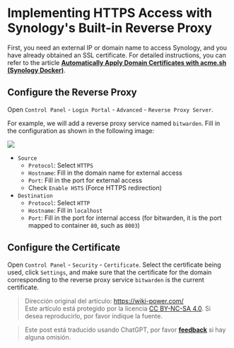 # Implementing HTTPS Access with Synology's Built-in Reverse Proxy

First, you need an external IP or domain name to access Synology, and you have already obtained an SSL certificate. For detailed instructions, you can refer to the article [**Automatically Apply Domain Certificates with acme.sh (Synology Docker)**](https://wiki-power.com/%E5%9F%BA%E4%BA%8Eacme.sh%E8%87%AA%E5%8A%A8%E7%94%B3%E8%AF%B7%E5%9F%9F%E5%90%8D%E8%AF%81%E4%B9%A6%EF%BC%88%E7%BE%A4%E6%99%96Docker%EF%BC%89).

## Configure the Reverse Proxy

Open `Control Panel` - `Login Portal` - `Advanced` - `Reverse Proxy Server`.

For example, we will add a reverse proxy service named `bitwarden`. Fill in the configuration as shown in the following image:

![](https://img.wiki-power.com/d/wiki-media/img/20210503213004.png)

- `Source`
  - `Protocol`: Select `HTTPS`
  - `Hostname`: Fill in the domain name for external access
  - `Port`: Fill in the port for external access
  - Check `Enable HSTS` (Force HTTPS redirection)
- `Destination`
  - `Protocol`: Select `HTTP`
  - `Hostname`: Fill in `localhost`
  - `Port`: Fill in the port for internal access (for bitwarden, it is the port mapped to container `80`, such as `8003`)

## Configure the Certificate

Open `Control Panel` - `Security` - `Certificate`. Select the certificate being used, click `Settings`, and make sure that the certificate for the domain corresponding to the reverse proxy service `bitwarden` is the current certificate.

> Dirección original del artículo: <https://wiki-power.com/>  
> Este artículo está protegido por la licencia [CC BY-NC-SA 4.0](https://creativecommons.org/licenses/by/4.0/deed.zh). Si desea reproducirlo, por favor indique la fuente.

> Este post está traducido usando ChatGPT, por favor [**feedback**](https://github.com/linyuxuanlin/Wiki_MkDocs/issues/new) si hay alguna omisión.